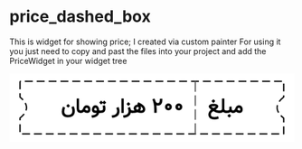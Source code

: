 # price_dashed_box
This is widget for showing price;
I created via custom painter
For using it you just need to copy and past the files into your project and add the PriceWidget in your widget tree

![plot](./Screenshot_1683053236.png)
